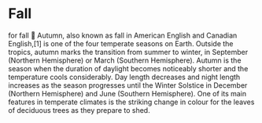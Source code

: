 # Fall
for fall 🍁
Autumn, also known as fall in American English and Canadian English,[1] is one of the four temperate seasons on Earth. Outside the tropics, autumn marks the transition from summer to winter, in September (Northern Hemisphere) or March (Southern Hemisphere). Autumn is the season when the duration of daylight becomes noticeably shorter and the temperature cools considerably. Day length decreases and night length increases as the season progresses until the Winter Solstice in December (Northern Hemisphere) and June (Southern Hemisphere). One of its main features in temperate climates is the striking change in colour for the leaves of deciduous trees as they prepare to shed.
